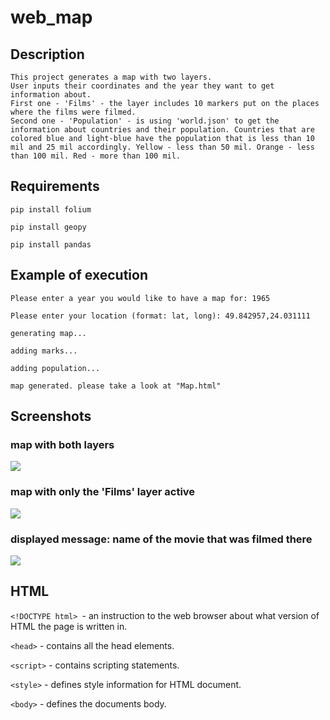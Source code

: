 # web_map
## Description
    This project generates a map with two layers. 
    User inputs their coordinates and the year they want to get information about.
    First one - 'Films' - the layer includes 10 markers put on the places where the films were filmed.
    Second one - 'Population' - is using 'world.json' to get the information about countries and their population. Countries that are colored blue and light-blue have the population that is less than 10 mil and 25 mil accordingly. Yellow - less than 50 mil. Orange - less than 100 mil. Red - more than 100 mil.

## Requirements
```pip install folium```

```pip install geopy```

```pip install pandas```

## Example of execution

```Please enter a year you would like to have a map for: 1965```

```Please enter your location (format: lat, long): 49.842957,24.031111```

```generating map...```

```adding marks...```

```adding population...```

```map generated. please take a look at "Map.html"```
## Screenshots
### map with both layers
![](map_example1.jpg)
### map with only the 'Films' layer active
![](map_example2.jpg)
### displayed message: name of the movie that was filmed there
![](map_example3.jpg)

## HTML
```<!DOCTYPE html> ```- an instruction to the web browser about what version of HTML the page is written in.

```<head>``` - contains all the head elements.

```<script>``` - contains scripting statements.

```<style>``` - defines style information for HTML document.

```<body>``` - defines the documents body.

